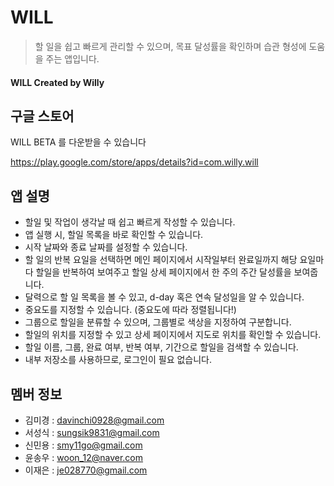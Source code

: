 # WILL
> 할 일을 쉽고 빠르게 관리할 수 있으며, 목표 달성률을 확인하며 습관 형성에 도움을 주는 앱입니다.

#### WILL Created by Willy




## 구글 스토어

WILL BETA 를 다운받을 수 있습니다

https://play.google.com/store/apps/details?id=com.willy.will




## 앱 설명

* 할일 및 작업이 생각날 때 쉽고 빠르게 작성할 수 있습니다.
* 앱 실행 시, 할일 목록을 바로 확인할 수 있습니다.
* 시작 날짜와 종료 날짜를 설정할 수 있습니다.
* 할 일의 반복 요일을 선택하면 메인 페이지에서 시작일부터 완료일까지 해당 요일마다 할일을 반복하여 보여주고 할일 상세 페이지에서 한 주의 주간 달성률을 보여줍니다.
* 달력으로 할 일 목록을 볼 수 있고, d-day 혹은 연속 달성일을 알 수 있습니다.
* 중요도를 지정할 수 있습니다. (중요도에 따라 정렬됩니다!)
* 그룹으로 할일을 분류할 수 있으며, 그룹별로 색상을 지정하여 구분합니다.
* 할일의 위치를 지정할 수 있고 상세 페이지에서 지도로 위치를 확인할 수 있습니다.
* 할일 이름, 그룹, 완료 여부, 반복 여부, 기간으로 할일을 검색할 수 있습니다.
* 내부 저장소를 사용하므로, 로그인이 필요 없습니다.




## 멤버 정보

* 김미경 : davinchi0928@gmail.com
* 서성식 : sungsik9831@gmail.com
* 신민용 : smy11go@gmail.com
* 윤송우 : woon_12@naver.com
* 이재은 : je028770@gmail.com

